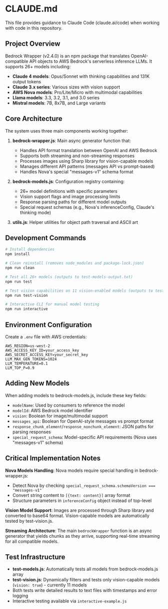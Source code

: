 # CLAUDE.md

This file provides guidance to Claude Code (claude.ai/code) when working with code in this repository.

## Project Overview

Bedrock Wrapper (v2.4.0) is an npm package that translates OpenAI-compatible API objects to AWS Bedrock's serverless inference LLMs. It supports 26+ models including:
- **Claude 4 models**: Opus/Sonnet with thinking capabilities and 131K output tokens
- **Claude 3.x series**: Various sizes with vision support
- **AWS Nova models**: Pro/Lite/Micro with multimodal capabilities
- **Llama models**: 3.3, 3.2, 3.1, and 3.0 series
- **Mistral models**: 7B, 8x7B, and Large variants

## Core Architecture

The system uses three main components working together:

1. **bedrock-wrapper.js**: Main async generator function that:
   - Handles API format translation between OpenAI and AWS Bedrock
   - Supports both streaming and non-streaming responses
   - Processes images using Sharp library for vision-capable models
   - Manages different API patterns (messages API vs prompt-based)
   - Handles Nova's special "messages-v1" schema format

2. **bedrock-models.js**: Configuration registry containing:
   - 26+ model definitions with specific parameters
   - Vision support flags and image processing limits
   - Response parsing paths for different model outputs
   - Special request schemas (e.g., Nova's inferenceConfig, Claude's thinking mode)

3. **utils.js**: Helper utilities for object path traversal and ASCII art

## Development Commands

```bash
# Install dependencies
npm install

# Clean reinstall (removes node_modules and package-lock.json) 
npm run clean

# Test all 26+ models (outputs to test-models-output.txt)
npm run test

# Test vision capabilities on 11 vision-enabled models (outputs to test-vision-models-output.txt)
npm run test-vision

# Interactive CLI for manual model testing
npm run interactive
```

## Environment Configuration

Create a `.env` file with AWS credentials:
```
AWS_REGION=us-west-2
AWS_ACCESS_KEY_ID=your_access_key
AWS_SECRET_ACCESS_KEY=your_secret_key
LLM_MAX_GEN_TOKENS=1024
LLM_TEMPERATURE=0.1
LLM_TOP_P=0.9
```

## Adding New Models

When adding models to bedrock-models.js, include these key fields:
- `modelName`: Used by consumers to reference the model
- `modelId`: AWS Bedrock model identifier
- `vision`: Boolean for image/multimodal support
- `messages_api`: Boolean for OpenAI-style messages vs prompt format
- `response_chunk_element`/`response_nonchunk_element`: JSON paths for parsing responses
- `special_request_schema`: Model-specific API requirements (Nova uses "messages-v1" schema)

## Critical Implementation Notes

**Nova Models Handling**: Nova models require special handling in bedrock-wrapper.js:
- Detect Nova by checking `special_request_schema.schemaVersion === "messages-v1"`
- Convert string content to `[{text: content}]` array format
- Structure parameters in `inferenceConfig` object instead of top-level

**Vision Model Support**: Images are processed through Sharp library and converted to base64 format. Vision-capable models are automatically tested by test-vision.js.

**Streaming Architecture**: The main `bedrockWrapper` function is an async generator that yields chunks as they arrive, supporting real-time streaming for all compatible models.

## Test Infrastructure

- **test-models.js**: Automatically tests all models from bedrock-models.js array
- **test-vision.js**: Dynamically filters and tests only vision-capable models (`vision: true`) - currently 11 models
- Both tests write detailed results to text files with timestamps and error logging
- Interactive testing available via `interactive-example.js`